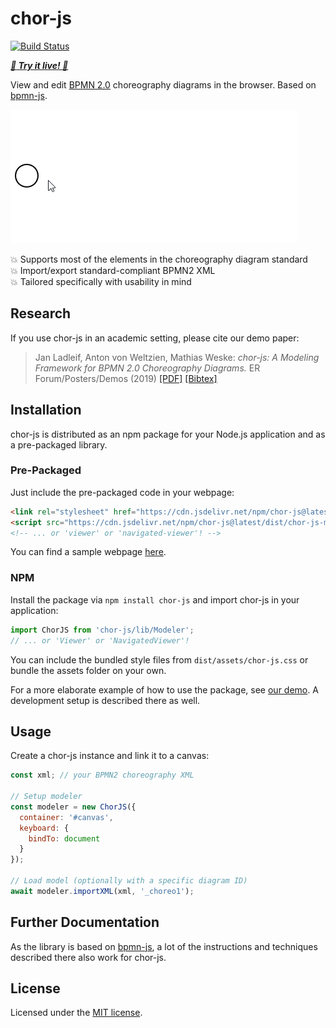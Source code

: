 # chor-js

[![Build Status](https://travis-ci.com/bptlab/chor-js.svg?branch=master)](https://travis-ci.com/bptlab/chor-js)

***[:rocket: Try it live! :rocket:](https://bpt-lab.org/chor-js-demo/)***

View and edit [BPMN 2.0](https://www.omg.org/spec/BPMN/2.0.2/) choreography diagrams in the browser.
Based on [bpmn-js](https://github.com/bpmn-io/bpmn-js/).

[![chor-js screencast](./docs/screencast.gif "chor-js in action")](https://github.com/bptlab/chor-js-demo)

:boom: Supports most of the elements in the choreography diagram standard  
:boom: Import/export standard-compliant BPMN2 XML  
:boom: Tailored specifically with usability in mind

## Research

If you use chor-js in an academic setting, please cite our demo paper:

> Jan Ladleif, Anton von Weltzien, Mathias Weske: _chor-js: A Modeling Framework for BPMN 2.0 Choreography Diagrams._ ER Forum/Posters/Demos (2019)
> [[PDF]](http://ceur-ws.org/Vol-2469/ERDemo02.pdf)
> [[Bibtex]](https://dblp.org/rec/bibtex/conf/er/LadleifWW19)

## Installation

chor-js is distributed as an npm package for your Node.js application and as a pre-packaged library.

### Pre-Packaged

Just include the pre-packaged code in your webpage:

```html
<link rel="stylesheet" href="https://cdn.jsdelivr.net/npm/chor-js@latest/dist/assets/chor-js.css">
<script src="https://cdn.jsdelivr.net/npm/chor-js@latest/dist/chor-js-modeler.min.js"></script>
<!-- ... or 'viewer' or 'navigated-viewer'! -->
```

You can find a sample webpage [here](./docs/prepackaged.html).

### NPM

Install the package via `npm install chor-js` and import chor-js in your application:

```javascript
import ChorJS from 'chor-js/lib/Modeler';
// ... or 'Viewer' or 'NavigatedViewer'!
```

You can include the bundled style files from `dist/assets/chor-js.css` or bundle the assets folder on your own.

For a more elaborate example of how to use the package, see [our demo](https://github.com/bptlab/chor-js-demo).
A development setup is described there as well.

## Usage

Create a chor-js instance and link it to a canvas:

```javascript
const xml; // your BPMN2 choreography XML

// Setup modeler
const modeler = new ChorJS({
  container: '#canvas',
  keyboard: {
    bindTo: document
  }
});

// Load model (optionally with a specific diagram ID)
await modeler.importXML(xml, '_choreo1');
```

## Further Documentation

As the library is based on [bpmn-js](https://github.com/bpmn-io/bpmn-js/), a lot of the instructions and techniques described there also work for chor-js.

## License

Licensed under the [MIT license](https://github.com/bptlab/chor-js/blob/master/LICENSE).
